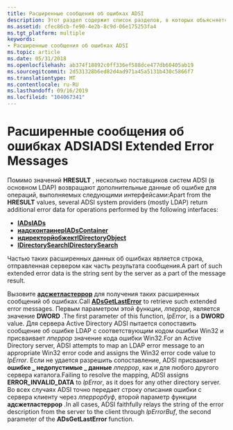 ```yaml
---
title: Расширенные сообщения об ошибках ADSI
description: Этот раздел содержит список разделов, в которых объясняется, как работать с сообщениями об ошибках ADSI, возвращаемыми функцией IADs, Иадсконтаинер, Идиректорйобжект и IDirectorySearch.
ms.assetid: cfec86cb-fe90-4e2b-8c9d-06e175253fa4
ms.tgt_platform: multiple
keywords:
- Расширенные сообщения об ошибках ADSI
ms.topic: article
ms.date: 05/31/2018
ms.openlocfilehash: ab374f18892c0ff336ef588dce477db60405ab19
ms.sourcegitcommit: 2d531328b6ed82d4ad971a45a5131b430c5866f7
ms.translationtype: MT
ms.contentlocale: ru-RU
ms.lasthandoff: 09/16/2019
ms.locfileid: "104067341"
---
```

# <a name="adsi-extended-error-messages"></a><span data-ttu-id="2d5c7-104">Расширенные сообщения об ошибках ADSI</span><span class="sxs-lookup"><span data-stu-id="2d5c7-104">ADSI Extended Error Messages</span></span>

<span data-ttu-id="2d5c7-105">Помимо значений **HRESULT** , несколько поставщиков систем ADSI (в основном LDAP) возвращают дополнительные данные об ошибке для операций, выполняемых следующими интерфейсами:</span><span class="sxs-lookup"><span data-stu-id="2d5c7-105">Apart from the **HRESULT** values, several ADSI system providers (mostly LDAP) return additional error data for operations performed by the following interfaces:</span></span>

-   [<span data-ttu-id="2d5c7-106">**IADs**</span><span class="sxs-lookup"><span data-stu-id="2d5c7-106">**IADs**</span></span>](/windows/desktop/api/Iads/nn-iads-iads)
-   [<span data-ttu-id="2d5c7-107">**иадсконтаинер**</span><span class="sxs-lookup"><span data-stu-id="2d5c7-107">**IADsContainer**</span></span>](/windows/desktop/api/Iads/nn-iads-iadscontainer)
-   [<span data-ttu-id="2d5c7-108">**идиректорйобжект**</span><span class="sxs-lookup"><span data-stu-id="2d5c7-108">**IDirectoryObject**</span></span>](/windows/desktop/api/Iads/nn-iads-idirectoryobject)
-   [<span data-ttu-id="2d5c7-109">**IDirectorySearch**</span><span class="sxs-lookup"><span data-stu-id="2d5c7-109">**IDirectorySearch**</span></span>](/windows/desktop/api/Iads/nn-iads-idirectorysearch)

<span data-ttu-id="2d5c7-110">Частью таких расширенных данных об ошибках является строка, отправленная сервером как часть результата сообщения.</span><span class="sxs-lookup"><span data-stu-id="2d5c7-110">A part of such extended error data is the string sent by the server as a part of the message result.</span></span>

<span data-ttu-id="2d5c7-111">Вызовите [**адсжетластеррор**](/windows/desktop/api/Adshlp/nf-adshlp-adsgetlasterror) для получения таких расширенных сообщений об ошибках.</span><span class="sxs-lookup"><span data-stu-id="2d5c7-111">Call [**ADsGetLastError**](/windows/desktop/api/Adshlp/nf-adshlp-adsgetlasterror) to retrieve such extended error messages.</span></span> <span data-ttu-id="2d5c7-112">Первым параметром этой функции, *лперрор*, является значение **DWORD** .</span><span class="sxs-lookup"><span data-stu-id="2d5c7-112">The first parameter of this function, *lpError*, is a **DWORD** value.</span></span> <span data-ttu-id="2d5c7-113">Для сервера Active Directory ADSI пытается сопоставить сообщение об ошибке LDAP с соответствующим кодом ошибки Win32 и присваивает *лперрор* значение кода ошибки Win32.</span><span class="sxs-lookup"><span data-stu-id="2d5c7-113">For an Active Directory server, ADSI attempts to map an LDAP error message to an appropriate Win32 error code and assigns the Win32 error code value to *lpError*.</span></span> <span data-ttu-id="2d5c7-114">Если не удается разрешить сопоставление, ADSI присваивает **ошибке \_ недопустимые \_ данные** *лперрор*, как и для любого другого сервера каталога.</span><span class="sxs-lookup"><span data-stu-id="2d5c7-114">Failing to resolve the mapping, ADSI assigns **ERROR\_INVALID\_DATA** to *lpError*, as it does for any other directory server.</span></span> <span data-ttu-id="2d5c7-115">Во всех случаях ADSI точно передает строку описания ошибки с сервера клиенту через *лперрорбуф*, второй параметр функции **адсжетластеррор** .</span><span class="sxs-lookup"><span data-stu-id="2d5c7-115">In all cases, ADSI faithfully relays the string of the error description from the server to the client through *lpErrorBuf*, the second parameter of the **ADsGetLastError** function.</span></span>

 

 




